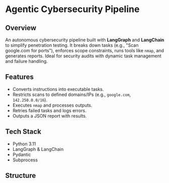 # Agentic Cybersecurity Pipeline

## Overview
An autonomous cybersecurity pipeline built with **LangGraph** and **LangChain** to simplify penetration testing. It breaks down tasks (e.g., "Scan google.com for ports"), enforces scope constraints, runs tools like `nmap`, and generates reports. Ideal for security audits with dynamic task management and failure handling.

## Features
- Converts instructions into executable tasks.
- Restricts scans to defined domains/IPs (e.g., `google.com`, `142.250.0.0/16`).
- Executes `nmap` and processes outputs.
- Retries failed tasks and logs errors.
- Outputs a JSON report with results.

## Tech Stack
- Python 3.11
- LangGraph & LangChain
- Pydantic
- Subprocess

## Structure
